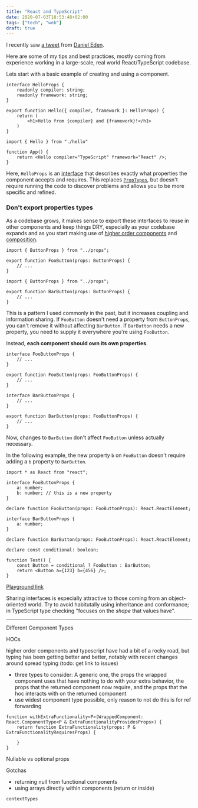 ```yaml
---
title: "React and TypeScript"
date: 2020-07-03T18:53:48+02:00
tags: ["tech", "web"]
draft: true
---
```


I recently saw [a tweet](https://twitter.com/_dte/status/1278941464588890115) from [Daniel Eden](https://daneden.me).

<!-- {{< tweet 1278941464588890115 >}} -->

Here are some of my tips and best practices, mostly coming from experience working in a large-scale, real world React/TypeScript codebase.

Lets start with a basic example of creating and using a component.

```tsx
interface HelloProps {
    readonly compiler: string;
    readonly framework: string;
}

export function Hello({ compiler, framework }: HelloProps) {
    return (
        <h1>Hello from {compiler} and {framework}!</h1>
    )
}
```

```tsx
import { Hello } from "./hello"

function App() {
    return <Hello compiler="TypeScript" framework="React" />;
}
```

Here, `HelloProps` is an [interface](https://www.typescriptlang.org/docs/handbook/interfaces.html) that describes exactly what properties the component accepts and requires. This replaces [`PropTypes`](https://reactjs.org/docs/typechecking-with-proptypes.html), but doesn't require running the code to discover problems and allows you to be more specific and refined.

### Don't export properties types

As a codebase grows, it makes sense to export these interfaces to reuse in other components and keep things DRY, especially as your codebase expands and as you start making use of [higher order components](https://reactjs.org/docs/higher-order-components.html) and [composition](https://reactjs.org/docs/composition-vs-inheritance.html).

```tsx
import { ButtonProps } from "../props";

export function FooButton(props: ButtonProps) {
    // ...
}
```

```tsx
import { ButtonProps } from "../props";

export function BarButton(props: ButtonProps) {
    // ...
}
```

This is a pattern I used commonly in the past, but it increases coupling and information sharing. If `FooButton` doesn't need a property from `ButtonProps`, you can't remove it without affecting `BarButton`. If `BarButton` needs a new property, you need to supply it everywhere you're using `FooButton`.

Instead, **each component should own its own properties**.

```tsx
interface FooButtonProps {
    // ...
}

export function FooButton(props: FooButtonProps) {
    // ...
}
```

```tsx
interface BarButtonProps {
    // ...
}

export function BarButton(props: FooButtonProps) {
    // ...
}
```

Now, changes to `BarButton` don't affect `FooButton` unless actually necessary.

In the following example, the new property `b` on `FooButton` doesn't require adding a `b` property to `BarButton`.

```tsx
import * as React from "react";

interface FooButtonProps {
    a: number;
    b: number; // this is a new property
}

declare function FooButton(props: FooButtonProps): React.ReactElement;

interface BarButtonProps {
    a: number;
}

declare function BarButton(props: FooButtonProps): React.ReactElement;

declare const conditional: boolean;

function Test() {
    const Button = conditional ? FooButton : BarButton;
    return <Button a={123} b={456} />;
}
```

[Playground link](https://www.typescriptlang.org/play/?jsx=2&ssl=1&ssc=1&pln=21&pc=2#code/JYWwDg9gTgLgBAKjgQwM5wEoFNkGN4BmUEIcARFDvmQNwBQdwAdjFlAXlnAGIQQBCAVxgwITAArEw6AN504ClAC44TQSABGbeorgaVazdrgB6E3BgALYOhspVWAO5wwUtjACedAL4MAJli4ADbIlHAEgkz4wGI8fEIiYgAUrhDSKrwCwqISUqgAlCrYeDAAdMX4AKJBWCBYLPSMLGwcuFz8oQk5kmmy8orIBupaUPS+dAHBoVwRUTAxTHAdUF3JqelxWYm5vYWYVGUVMNW19TCNkyFhuGKo8DdMfsDzYshBKhp8NchMjbPRsQAKlg7kl8nA5LoHncltlYgBeOAPJ4vJhvOAAfk2q0WKmWOJ0ikoMEEUEWAB4cSh4TIAIwAJgAzN49DSACwAVgAbCyTAA+MZAA)

Sharing interfaces is especially attractive to those coming from an object-oriented world. Try to avoid habitutally using inheritance and conformance; in TypeScript type checking "focuses on the _shape_ that values have".

---

Different Component Types

HOCs

higher order components and typescript have had a bit of a rocky road, but typing has been getting better and better, notably with recent changes around spread typing (todo: get link to issues) 

- three types to consider: A generic one, the props the wrapped component uses that have nothing to do with your extra behavior, the props that the returned component now require, and the props that the hoc interacts with on the returned component
- use widest component type possible, only reason to not do this is for ref forwarding

```tsx
function withExtraFunctionality<P>(WrappedComponent: React.ComponentType<P & ExtraFunctionalityProvidesProps>) {
    return function ExtraFunctionality(props: P & ExtraFunctionalityRequiresProps) {

    }
}
```

Nullable vs optional props

Gotchas

- returning null from functional components
- using arrays directly within components (return or inside)

`contextTypes`